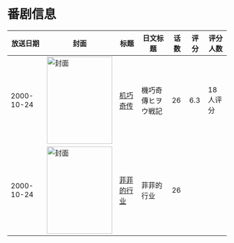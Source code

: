 # 番剧信息

|放送日期|封面|标题|日文标题|话数|评分|评分人数|
|---|---|---|---|---|---|---|
|2000-10-24|<img src="//lain.bgm.tv/pic/cover/c/78/54/12783_QrAHS.jpg" alt="封面" style="width:150px;height:200px;object-fit:cover;">|[机巧奇传](https://bangumi.tv/subject/12783)|機巧奇傳ヒヲウ戦記|26|6.3|18人评分|
|2000-10-24|<img src="//lain.bgm.tv/pic/cover/c/3f/33/499562_xp4QX.jpg" alt="封面" style="width:150px;height:200px;object-fit:cover;">|[菲菲的行业](https://bangumi.tv/subject/499562)|菲菲的行业|26|||
